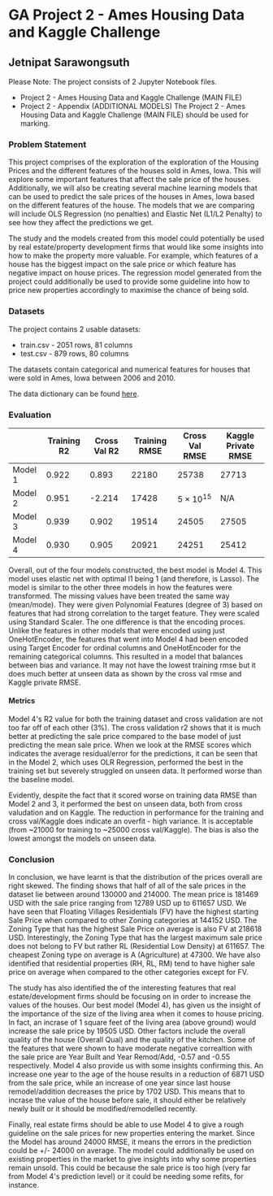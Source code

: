 # GA Project 2 - Ames Housing Data and Kaggle Challenge
## Jetnipat Sarawongsuth 
Please Note: The project consists of 2 Jupyter Notebook files. 
- Project 2 - Ames Housing Data and Kaggle Challenge (MAIN FILE)
- Project 2 - Appendix (ADDITIONAL MODELS)
The Project 2 - Ames Housing Data and Kaggle Challenge (MAIN FILE) should be used for marking.
### Problem Statement

This project comprises of the exploration of the exploration of the Housing Prices and the different features of the houses sold in Ames, Iowa. This will explore some important features that affect the sale price of the houses. Additionally, we will also be creating several machine learning models that can be used to predict the sale prices of the houses in Ames, Iowa based on the different features of the house. The models that we are comparing will include OLS Regression (no penalties) and Elastic Net (L1/L2 Penalty) to see how they affect the predictions we get.

The study and the models created from this model could potentially be used by real estate/property development firms that would like some insights into how to make the property more valuable. For example, which features of a house has the biggest impact on the sale price or which feature has negative impact on house prices. The regression model generated from the project could additionally be used to provide some guideline into how to price new properties accordingly to maximise the chance of being sold.

### Datasets

The project contains 2 usable datasets:

- train.csv - 2051 rows, 81 columns
- test.csv - 879 rows, 80 columns

The datasets contain categorical and numerical features for houses that were sold in Ames, Iowa between 2006 and 2010.

The data dictionary can be found [here](http://jse.amstat.org/v19n3/decock/DataDocumentation.txt).



### Evaluation

|         | Training R2 | Cross Val R2 | Training RMSE | Cross Val RMSE | Kaggle Private RMSE |
|---------|-------------|--------------|---------------|----------------|---------------------|
| Model 1 | 0.922       | 0.893        | 22180         | 25738          | 27713               |
| Model 2 | 0.951       | -2.214       | 17428         |$5×10^{15}$     |N/A                  |
| Model 3 | 0.939       | 0.902        | 19514         | 24505          | 27505               |
| Model 4 | 0.930       | 0.905        | 20921         | 24251          | 25412               |

Overall, out of the four models constructed, the best model is Model 4. This model uses elastic net with optimal l1 being 1 (and therefore, is Lasso). The model is similar to the other three models in how the features were transformed. The missing values have been treated the same way (mean/mode). They were given Polynomial Features (degree of 3) based on features that had strong correlation to the target feature. They were scaled using Standard Scaler. The one difference is that the encoding proces. Unlike the features in other models that were encoded using just OneHotEncoder, the features that went into Model 4 had been encoded using Target Encoder for ordinal columns and OneHotEncoder for the remaining categorical columns. This resulted in a model that balances between bias and variance. It may not have the lowest training rmse but it does much better at unseen data as shown by the cross val rmse and Kaggle private RMSE.

#### Metrics
Model 4's R2 value for both the training dataset and cross validation are not too far off of each other (3%). The cross validation r2 shows that it is much better at predicting the sale price compared to the base model of just predicting the mean sale price. When we look at the RMSE scores which indicates the average residual/error for the predictions, it can be seen that in the Model 2, which uses OLR Regression, performed the best in the training set but severely struggled on unseen data. It performed worse than the baseline model.

Evidently, despite the fact that it scored worse on training data RMSE than Model 2 and 3, it performed the best on unseen data, both from cross valudation and on Kaggle. The reduction in performance for the training and cross val/Kaggle does indicate an overfit - high variance. It is acceptable (from ~21000 for training to ~25000 cross val/Kaggle). The bias is also the lowest amongst the models on unseen data.


### Conclusion

In conclusion, we have learnt is that the distribution of the prices overall are right skewed. The finding shows that half of all of the sale prices in the dataset lie between around 130000 and 214000. The mean price is 181469 USD with the sale price ranging from 12789 USD up to 611657 USD. We have seen that Floating Villages Residentials (FV) have the highest starting Sale Price when compared to other Zoning categories at 144152 USD. The Zoning Type that has the highest Sale Price on average is also FV at 218618 USD. Interestingly, the Zoning Type that has the largest maximum sale price does not belong to FV but rather RL (Residential Low Density) at 611657. The cheapest Zoning type on average is A (Agriculture) at 47300. We have also identified that residential properties (RH, RL, RM) tend to have higher sale price on average when compared to the other categories except for FV.

The study has also identified the of the interesting features that real estate/development firms should be focusing on in order to increase the values of the houses. Our best model (Model 4), has given us the insight of the importance of the size of the living area when it comes to house pricing. In fact, an incrase of 1 square feet of the living area (above ground) would increase the sale price by 19505 USD. Other factors include the overall quality of the house (Overall Qual) and the quality of the kitchen. Some of the features that were shown to have moderate negative correaltion with the sale price are Year Built and Year Remod/Add, -0.57 and -0.55 respectively. Model 4 also provide us with some insights confirming this. An increase one year to the age of the house results in a reduction of 6871 USD from the sale price, while an increase of one year since last house remodel/addition decreases the price by 1702 USD. This means that to incrase the value of the house before sale, it should either be relatively newly built or it should be modified/remodelled recently.

Finally, real estate firms should be able to use Model 4 to give a rough guideline on the sale prices for new properties entering the market. Since the Model has around 24000 RMSE, it means the errors in the prediction could be +/- 24000 on average. The model could additionally be used on existing properties in the market to give insights into why some properties remain unsold. This could be because the sale price is too high (very far from Model 4's prediction level) or it could be needing some refits, for instance. 










